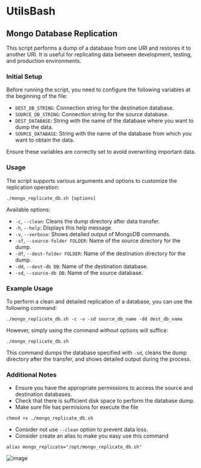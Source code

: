 # UtilsBash
## Mongo Database Replication
This script performs a dump of a database from one URI and restores it to another URI. It is useful for replicating data between development, testing, and production environments.

### Initial Setup
Before running the script, you need to configure the following variables at the beginning of the file:
- `DEST_DB_STRING`: Connection string for the destination database.
- `SOURCE_DB_STRING`: Connection string for the source database.
- `DEST_DATABASE`: String with the name of the database where you want to dump the data.
- `SOURCE_DATABASE`: String with the name of the database from which you want to obtain the data.

Ensure these variables are correctly set to avoid overwriting important data.

### Usage
The script supports various arguments and options to customize the replication operation:
```
./mongo_replicate_db.sh [options]
```

Available options:
- `-c`, `--clean`: Cleans the dump directory after data transfer.
- `-h`, `--help`: Displays this help message.
- `-v`, `--verbose`: Shows detailed output of MongoDB commands.
- `-sf`, `--source-folder FOLDER`: Name of the source directory for the dump.
- `-df`, `--dest-folder FOLDER`: Name of the destination directory for the dump.
- `-dd`, `--dest-db DB`: Name of the destination database.
- `-sd`, `--source-db DB`: Name of the source database.

### Example Usage
To perform a clean and detailed replication of a database, you can use the following command:
```
./mongo_replicate_db.sh -c -v -sd source_db_name -dd dest_db_name
```
However, simply using the command without options will suffice:
```
./mongo_replicate_db.sh
```

This command dumps the database specified with `-sd`, cleans the dump directory after the transfer, and shows detailed output during the process.

### Additional Notes
- Ensure you have the appropriate permissions to access the source and destination databases.
- Check that there is sufficient disk space to perform the database dump.
- Make sure file has permisions for execute the file
```
chmod +x ./mongo_replicate_db.sh
```
- Consider not use `--clean` option to prevent data loss.
- Consider create an alias to make you easy use this command

```
alias mongo_replicate="/opt/mongo_replicate_db.sh"
```
![image](https://imgur.com/7EdmaY8.png)
